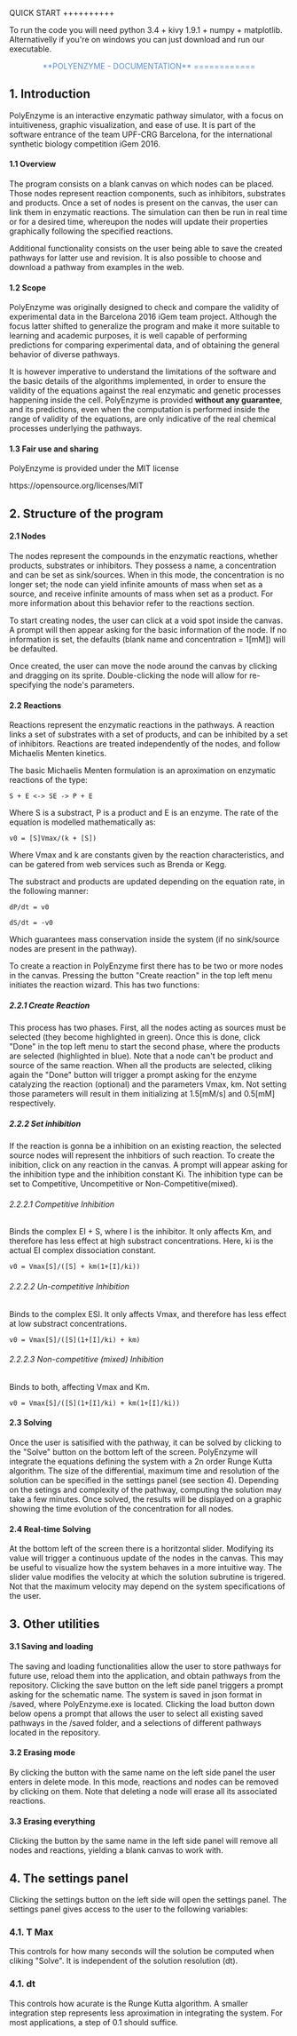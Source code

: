 QUICK START
++++++++++

To run the code you will need python 3.4 + kivy 1.9.1 + numpy + matplotlib. Alternativelly if you're on windows you can just download and run our executable.


<header style=" margin: 0 30px;color:#5B8DDA">
**POLYENZYME - DOCUMENTATION**
============
</header>
<main id = "main">
<h2>1. Introduction</h2>
<p>
PolyEnzyme is an interactive enzymatic pathway simulator, with a focus on intuitiveness, graphic visualization, and ease of use. It is part of the software entrance of the team UPF-CRG Barcelona, for the international synthetic biology competition iGem 2016.
</p>
<h4>1.1 Overview</h4>
<p>
The program consists on a blank canvas on which nodes can be placed. Those nodes represent reaction components, such as inhibitors, substrates and products. Once a set of nodes is present on the canvas, the user can link them in enzymatic reactions. The simulation can then be run in real time or for a desired time, whereupon the nodes will update their properties graphically following the specified reactions.

Additional functionality consists on the user being able to save the created pathways for latter use and revision. It is also possible to choose and download a pathway from examples in the web.


</p>
<h4>1.2 Scope</h4>
<p>
PolyEnzyme was originally designed to check and compare the validity of experimental data in the Barcelona 2016 iGem team project. Although the focus latter shifted to generalize the program and make it more suitable to learning and academic purposes, it is well capable of performing predictions for comparing experimental data, and of obtaining the general behavior of diverse pathways. 

It is however imperative to understand the limitations of the software and the basic details of the algorithms implemented, in order to ensure the validity of the equations against the real enzymatic and genetic processes happening inside the cell. PolyEnzyme is provided **without any guarantee**, and its predictions, even when the computation is performed inside the range of validity of the equations, are only indicative of the real chemical processes underlying the pathways.
</p>

<h4>1.3 Fair use and sharing</h4>
<p>
PolyEnzyme is provided under the MIT license</p><a>https://opensource.org/licenses/MIT</a>


<h2>2. Structure of the program</h2>

</p>
<h4>2.1 Nodes</h4>
<p>

The nodes represent the compounds in the enzymatic reactions, whether products, substrates or inhibitors. They possess a name, a concentration and can be set as sink/sources. When in this mode, the concentration is no longer set; the node can yield infinite amounts of mass when set as a source, and receive  infinite amounts of mass when set as a product. For more information about this behavior refer to the reactions section.

To start creating nodes, the user can click at a void spot inside the canvas. A prompt will then appear asking for the basic information of the node. If no information is set, the defaults (blank name and concentration = 1[mM]) will be defaulted.

Once created, the user can move the node around the canvas by clicking and dragging on its sprite. Double-clicking the node will allow for re-specifying the node's parameters.
</p>
<h4>2.2 Reactions</h4>
<p>
Reactions represent the enzymatic reactions in the pathways. A reaction links a set of substrates with a set of products, and can be inhibited by a set of inhibitors. Reactions are treated independently of the nodes, and follow Michaelis Menten kinetics. 

The basic Michaelis Menten formulation is an aproximation on enzymatic reactions of the type:

    S + E <-> SE -> P + E

Where S is a substract, P is a product and E is an enzyme. The rate of the equation is modelled mathematically as:

    v0 = [S]Vmax/(k + [S])

Where Vmax and k are constants given by the reaction characteristics, and can be gatered from web services such as Brenda or Kegg.

The substract and products are updated depending on the equation rate, in the following manner:

    dP/dt = v0

    dS/dt = -v0

Which guarantees mass conservation inside the system (if no sink/source nodes are present in the pathway).

To create a reaction in PolyEnzyme first there has to be two or more nodes in the canvas. Pressing the button "Create reaction" in the top left menu initiates the reaction wizard. This has two functions:
</p>
<h5>2.2.1 Create Reaction</h5>
<p>
This process has two phases. First, all the nodes acting as sources must be selected (they become highlighted in green). Once this is done, click "Done" in the top left menu to start the second phase, where the products are selected (highlighted in blue). Note that a node can't be product and source of the same reaction. When all the products are selected, cliking again the "Done" button will trigger a prompt asking for the enzyme catalyzing the reaction (optional) and the parameters Vmax, km. Not setting those parameters will result in them initializing at 1.5[mM/s] and 0.5[mM] respectively.
</p>

<h5>2.2.2 Set inhibition</h5>
<p>
If the reaction is gonna be a inhibition on an existing reaction, the selected source nodes will represent the inhbitiors of such reaction. To create the inibition, click on any reaction in the canvas. A prompt will appear asking for the inhibition type and the inhibition constant Ki. The inhibition type can be set to Competitive, Uncompetitive or Non-Competitive(mixed). 
</p>
<h6>2.2.2.1 Competitive Inhibition</h6>
<p>
Binds the complex EI + S, where I is the inhibitor. It only affects Km, and therefore has less effect at high substract concentrations. Here, ki is the actual EI complex dissociation constant.

	v0 = Vmax[S]/([S] + km(1+[I]/ki))
</p>
<h6>2.2.2.2 Un-competitive Inhibition</h6>
<p>
Binds to the complex ESI. It only affects Vmax, and therefore has less effect at low substract concentrations.

	v0 = Vmax[S]/([S](1+[I]/ki) + km)
</p>
<h6>2.2.2.3 Non-competitive (mixed) Inhibition</h6>
<p>
Binds to both, affecting Vmax and Km.

	v0 = Vmax[S]/([S](1+[I]/ki) + km(1+[I]/ki))

</p>
<h4>2.3 Solving</h4>
<p>
Once the user is satisified with the pathway, it can be solved by clicking to the "Solve" button on the bottom left of the screen. PolyEnzyme will integrate the equations defining the system with a 2n order Runge Kutta algorithm. The size of the differential, maximum time and resolution of the solution can be specified in the settings panel (see section 4). Depending on the setings and complexity of the pathway, computing the solution may take a few minutes. Once solved, the results will be displayed on a graphic showing the time evolution of the concentration for all nodes.
</p>
<h4>2.4 Real-time Solving</h4>
<p>
At the bottom left of the screen there is a horitzontal slider. Modifying its value will trigger a continuous update of the nodes in the canvas. This may be useful to visualize how the system behaves in a more intuitive way. The slider value modifies the velocity at which the solution subrutine is trigered. Not that the maximum velocity may depend on the system specifications of the user.
</p>

<h2>3. Other utilities</h2>
<h4>3.1 Saving and loading</h4>
<p>
The saving and loading functionalities allow the user to store pathways for future use, reload them into the application, and obtain pathways from the repository. Clicking the save button on the left side panel triggers a prompt asking for the schematic name. The system is saved in json format in /saved, where PolyEnzyme.exe is located. Clicking the load button down below opens a prompt that allows the user to select all existing saved pathways in the /saved folder, and a selections of different pathways located in the repository.
</p>
<h4>3.2 Erasing mode</h4>
<p>
 By clicking the button with the same name on the left side panel the user enters in delete mode. In this mode, reactions and nodes can be removed by clicking on them. Note that deleting a node will erase all its associated reactions.
</p>
<h4>3.3 Erasing everything</h4>
<p>
Clicking the button by the same name in the left side panel will remove all nodes and reactions, yielding a blank canvas to work with.
</p>
<h2>4. The settings panel</h2>
<p>
Clicking the settings button on the left side will open the settings panel. The settings panel gives access to the user to the following variables:
</p>
<h3>4.1. T Max</h3>
<p>
This controls for how many seconds will the solution be computed when cliking "Solve". It is independent of the solution resolution (dt).
</p>
<h3>4.1. dt</h3>
<p>
This controls how acurate is the Runge Kutta algorithm. A smaller integration step represents less aproximation in integrating the system. For most applications, a step of 0.1 should suffice. 
</p>
</main>






